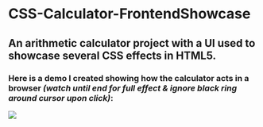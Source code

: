 # CSS-Calculator-FrontendShowcase
## An arithmetic calculator project with a UI used to showcase several CSS effects in HTML5.

### Here is a demo I created showing how the calculator acts in a browser *(watch until end for full effect & ignore black ring around cursor upon click)*:

![](images/CSSCalculatorVideo.gif)
